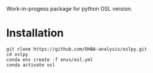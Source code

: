 Work-in-progess package for python OSL version.

Installation
============
```
git clone https://github.com/OHBA-analysis/oslpy.git
cd oslpy
conda env create -f envs/osl.yml
conda activate osl
```
